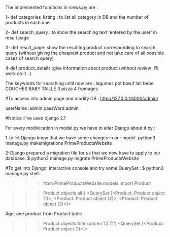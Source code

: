 
The implemented functions in views.py are :

  1- def categories_listing : to list all category in DB and the number of products in each one
  
  
  2- def search_query : to show the searching text 'entered by the user' in result page 
  
  
  3- def result_page: show the resulting product corresponding to search query (without giving the cheapest product and not take care of all possible cases of search query)
  
  
  4-def product_details :give information about product (without review ,I'll work on it ..)
  
 
The keywords for searching until now are :
legumes pot bœuf
lait bebe
COUCHES BABY TAILLE 3
pizza 4 fromages

#To access into admin page and modify DB :
http://127.0.0.1:8000/admin/

userName :admin
passWord:admin

#Notice :I've used django 2.1

For every modivication in model.py we have to alter Django about it by :


1-to let Django know that we have some changes in our model.
 python3 manage.py makemigrations PrimeProductsWebsite

2-Django	prepared a migration file for us that we now have to apply to our database.
$ python3 manage.py migrate PrimeProductsWebsite

#To get into Django' interactive console and try some QuerySet :
$ python3 manage.py shell

>>> from PrimeProductsWebsite.models import Product

>>> Product.objects.all()
<QuerySet [<Product: Product object (1)>, <Product: Product object (2)>, <Product: Product object (3)>]>

#get one product from Product table
>>> Product.objects.filter(price='12.71')
<QuerySet [<Product: Product object (1)>]>

